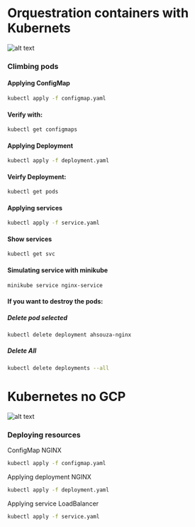 # Orquestration containers with Kubernets

![alt text](https://cdn-images-1.medium.com/max/1200/1*A-kYNXMDiSLXde-ilVNJvg.png)


### Climbing pods

#### Applying ConfigMap

```sh
kubectl apply -f configmap.yaml
```

#### Verify with:

```sh
kubectl get configmaps
```

#### Applying Deployment

```sh
kubectl apply -f deployment.yaml
```
#### Veirfy Deployment:

```sh
kubectl get pods
```


#### Applying services

```sh
kubectl apply -f service.yaml
```


#### Show services

```sh
kubectl get svc
```

#### Simulating service with minikube

```sh
minikube service nginx-service
```

#### If you want to destroy the pods:

##### Delete pod selected

```sh
kubectl delete deployment ahsouza-nginx
```

##### Delete All

```sh
kubectl delete deployments --all
```

# Kubernetes no GCP

![alt text](https://cdn-images-1.medium.com/max/1200/1*_saMmI_5Kse6rqZPkiekfg.png)

### Deploying resources


ConfigMap NGINX

```sh
kubectl apply -f configmap.yaml
```

Applying deployment NGINX

```sh
kubectl apply -f deployment.yaml
```

Applying service LoadBalancer

```sh
kubectl apply -f service.yaml
```
